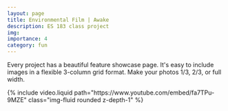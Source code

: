 ```yaml
---
layout: page
title: Environmental Film | Awake
description: ES 183 class project
img:
importance: 4
category: fun
---
```


Every project has a beautiful feature showcase page.
It's easy to include images in a flexible 3-column grid format.
Make your photos 1/3, 2/3, or full width.

<div class="row">
    <div class="col-sm mt-3 mt-md-0">
        {% include video.liquid path="https://www.youtube.com/embed/fa7TPu-9MZE" class="img-fluid rounded z-depth-1" %}
    </div>
</div>
